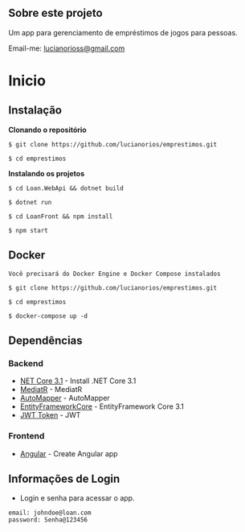 ## Sobre este projeto

Um app para gerenciamento de empréstimos de jogos para pessoas.

Email-me: lucianorioss@gmail.com

# Inicio

## Instalação

**Clonando o repositório**

```
$ git clone https://github.com/lucianorios/emprestimos.git

$ cd emprestimos
```

**Instalando os projetos**

```
$ cd Loan.WebApi && dotnet build

$ dotnet run

$ cd LoanFront && npm install

$ npm start
```


## Docker
    Você precisará do Docker Engine e Docker Compose instalados

```
$ git clone https://github.com/lucianorios/emprestimos.git

$ cd emprestimos

$ docker-compose up -d
```
	
## Dependências

### Backend
- [NET Core 3.1](https://dotnet.microsoft.com/download/dotnet-core/3.1) - Install .NET Core 3.1 
- [MediatR](https://github.com/jbogard/MediatR) - MediatR
- [AutoMapper](https://automapper.org/) - AutoMapper
- [EntityFrameworkCore](https://docs.microsoft.com/pt-br/ef/core/) - EntityFramework Core 3.1
- [JWT Token](https://jwt.io/) - JWT

### Frontend
- [Angular](https://angular.io//) - Create Angular app

## Informações de Login
 - Login e senha para acessar o app.
 
```
email: johndoe@loan.com
password: Senha@123456
```
